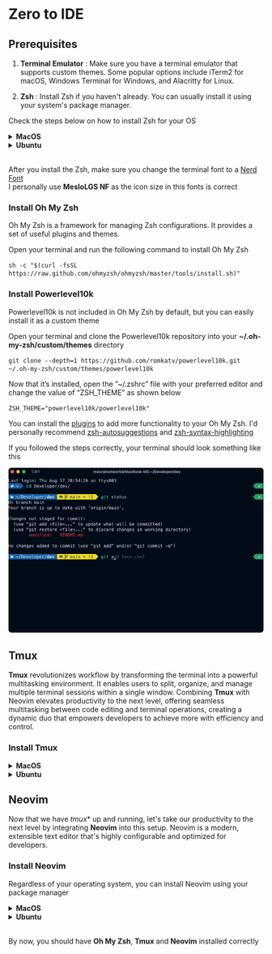 # Zero to IDE

## Prerequisites
1. **Terminal Emulator** : Make sure you have a terminal emulator that supports custom themes. Some popular options include iTerm2 for macOS, Windows Terminal for Windows, and Alacritty for Linux.

2. **Zsh** : Install Zsh if you haven't already. You can usually install it using your system's package manager.

Check the  steps below on how to install Zsh for your OS

<details>

<summary>
<b> MacOS </b>
</summary>

You can use [Homebrew](https://brew.sh) to install **zsh** in MacOS by running

```
brew install zsh
```

After Zsh is installed, you can set it as your default shell by running 

```
chsh -s /usr/local/bin/zsh
```

Close and reopen your Terminal to start using Zsh as your default shell

</details>




<details>

<summary>
<b> Ubuntu </b>
</summary>

Open a terminal on your Ubuntu machine and run the following command to install Zsh using the package manager

```
sudo apt install zsh
```

After Zsh is installed, you can set it as your default shell by running 

```
chsh -s $(which zsh)
```

Close and reopen your Terminal to start using Zsh as your default shell

</details>

<br>

After you install the Zsh, make sure you change the terminal font to a [Nerd Font](https://www.nerdfonts.com) <br>
I personally use **MesloLGS NF** as the icon size in this fonts is correct

### Install Oh My Zsh
Oh My Zsh is a framework for managing Zsh configurations. It provides a set of useful plugins and themes. 

Open your terminal and run the following command to install Oh My Zsh

```
sh -c "$(curl -fsSL https://raw.github.com/ohmyzsh/ohmyzsh/master/tools/install.sh)"
```

### Install Powerlevel10k
Powerlevel10k is not included in Oh My Zsh by default, but you can easily install it as a custom theme

Open your terminal and clone the Powerlevel10k repository into your **~/.oh-my-zsh/custom/themes** directory

```
git clone --depth=1 https://github.com/romkatv/powerlevel10k.git ~/.oh-my-zsh/custom/themes/powerlevel10k
```

Now that it’s installed, open the ”~/.zshrc” file with your preferred editor and change the value of “ZSH_THEME” as shown below

```
ZSH_THEME="powerlevel10k/powerlevel10k"
```

You can install the [plugins](https://github.com/ohmyzsh/ohmyzsh/wiki/Plugins) to add more functionality to your Oh My Zsh. I'd personally recommend [zsh-autosuggestions](https://github.com/zsh-users/zsh-autosuggestions/blob/master/INSTALL.md) and [zsh-syntax-highlighting](https://github.com/zsh-users/zsh-syntax-highlighting/blob/master/INSTALL.md) 


If you followed the steps correctly, your terminal should look something like this

<img src="./assets/images/terminal.png" alt="Example Image" width="680" height="">


## Tmux
**Tmux** revolutionizes workflow by transforming the terminal into a powerful multitasking environment. It enables users to split, organize, and manage multiple terminal sessions within a single window. Combining **Tmux** with Neovim elevates productivity to the next level, offering seamless multitasking between code editing and terminal operations, creating a dynamic duo that empowers developers to achieve more with efficiency and control.

### Install Tmux

<details>
<summary> <b> MacOS </b> </summary>

You can use [Homebrew](https://brew.sh) to install **tmux** in MacOS by running 

```
brew install tmux
```
</details>


<details>
<summary> <b> Ubuntu </b> </summary>

Open a terminal on your Ubuntu machine and run the following command to install tmux using the package manager

```
sudo apt install tmux
```
</details>


## Neovim
Now that we have *tmux** up and running, let's take our productivity to the next level by integrating **Neovim** into this setup. Neovim is a modern, extensible text editor that's highly configurable and optimized for developers.

### Install Neovim

Regardless of your operating system, you can install Neovim using your package manager

<details>
<summary> <b> MacOS </b> </summary>

On MacOS, use Homebrew. Open your terminal and run

```
brew install tmux
```
</details>


<details>
<summary> <b> Ubuntu </b> </summary>

On your Ubuntu machine. Open your terminal and run

```
sudo apt install tmux
```
</details>

<br>

By now, you should have **Oh My Zsh**, **Tmux** and **Neovim** installed correctly





